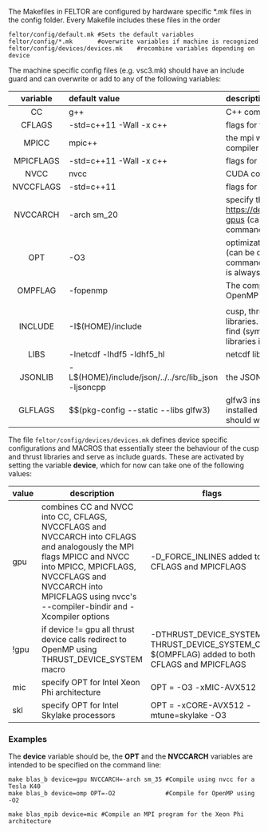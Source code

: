 The Makefiles in FELTOR are configured by hardware specific *.mk files in the config folder. Every Makefile includes these files in the order  

```shell
feltor/config/default.mk #Sets the default variables
feltor/config/*.mk       #overwrite variables if machine is recognized
feltor/config/devices/devices.mk    #recombine variables depending on device
```

The machine specific config files (e.g. vsc3.mk) should have an include guard and can overwrite or add to any of the following variables:

| variable  | default value                            | description                              |
| :-------: | :--------------------------------------- | :--------------------------------------- |
|    CC     | g++                                      | C++ compiler                             |
|  CFLAGS   | -std=c++11 -Wall -x c++                  | flags for the C++ compiler               |
|   MPICC   | mpic++                                   | the mpi wrapper for the c++ compiler     |
| MPICFLAGS | -std=c++11 -Wall -x c++                  | flags for MPI compilation                |
|   NVCC    | nvcc                                     | CUDA compiler                            |
| NVCCFLAGS | -std=c++11                               | flags for nvcc                           |
| NVCCARCH  | -arch sm_20                              | specify the **gpu** compute capability  https://developer.nvidia.com/cuda-gpus (can be overwritten on the command line) |
|    OPT    | -O3                                      | optimization flags for the **host** code (can be overwritten on the command line, CUDA kernel code is always compiled with -O3) |
|  OMPFLAG  | -fopenmp                                 | The compiler flag activating the OpenMP support |
|           |                                          |                                          |
|  INCLUDE  | -I$(HOME)/include                        | cusp, thrust, json and the draw libraries. The default expects to find (symbolic links to ) these libraries in your home folder |
|   LIBS    | -lnetcdf -lhdf5 -ldhf5_hl                | netcdf library                           |
|  JSONLIB  | -L$(HOME)/include/json/../../src/lib_json -ljsoncpp | the JSONCPP library                      |
|  GLFLAGS  | $$(pkg-config --static --libs glfw3)     | glfw3 installation (if glfw3 was installed correctly the default should work) |


The file `feltor/config/devices/devices.mk` defines device specific configurations and MACROS that essentially steer the behaviour of the cusp and thrust libraries and serve as include guards. These are activated by setting the variable **device**, which for now can take one of the following values:

| value | description                              | flags                                    |
| ----- | ---------------------------------------- | ---------------------------------------- |
| gpu   | combines CC and NVCC  into CC, CFLAGS, NVCCFLAGS and NVCCARCH  into CFLAGS and analogously the MPI flags MPICC and NVCC into MPICC, MPICFLAGS, NVCCFLAGS and NVCCARCH into MPICFLAGS using nvcc's --compiler-bindir and -Xcompiler options | -D_FORCE_INLINES added to CFLAGS and MPICFLAGS |
| !gpu  | if device != gpu all thrust device calls redirect to OpenMP using THRUST_DEVICE_SYSTEM macro | -DTHRUST_DEVICE_SYSTEM= THRUST_DEVICE_SYSTEM_OMP $(OMPFLAG) added to both CFLAGS and MPICFLAGS |
| mic   | specify OPT for Intel Xeon Phi architecture | OPT = -O3 -xMIC-AVX512                   |
| skl   | specify OPT for Intel Skylake processors | OPT = -xCORE-AVX512 -mtune=skylake -O3   |

### Examples

The **device** variable should be, the **OPT** and the **NVCCARCH** variables are intended to be specified on the command line: 

```shell
make blas_b device=gpu NVCCARCH=-arch sm_35 #Compile using nvcc for a Tesla K40
make blas_b device=omp OPT=-O2              #Compile for OpenMP using -O2 
```

```shell
make blas_mpib device=mic #Compile an MPI program for the Xeon Phi architecture 
```

